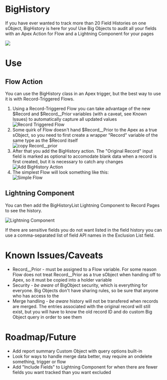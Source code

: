 # BigHistory
If you have ever wanted to track more than 20 Field Histories on one sObject, BigHistory is here for you! Use Big Objects to audit all your fields with an Apex Action for Flow and a Lightning Component for your pages

[<img src="https://raw.githubusercontent.com/afawcett/githubsfdeploy/master/deploy.png">](https://githubsfdeploy.herokuapp.com/?owner=dannysummerlin&repo=BigHistory&ref=main)

# Use
## Flow Action
You can use the BigHistory class in an Apex trigger, but the best way to use it is with Record-Triggered Flows.

1. Using a Record-Triggered Flow you can take advantage of the new $Record and $Record__Prior variables (with a caveat, see Known Issues) to automatically capture all updated values <br/> ![Record Triggered Flow](https://i.imgur.com/u5VrJYk.png)
2. Some quirk of Flow doesn't hand $Record__Prior to the Apex as a true sObject, so you need to first create a wrapper "Record" variable of the same type as the $Record itself <br/> ![copy Record__prior](https://i.imgur.com/USLm2QW.png)
3. After that you add the BigHistory action. The "Original Record" input field is marked as optional to accomodate blank data when a record is first created, but it is necessary to catch any changes <br/> ![Add BigHistory Action](https://i.imgur.com/oTrOX1I.png)
4. The simplest Flow will look something like this: <br/> ![Simple Flow](https://i.imgur.com/2yk7F9l.png)

## Lightning Component
You can then add the BigHistoryList Lightning Component to Record Pages to see the history.

![Lightning Component](https://i.imgur.com/V54os52.png)

If there are sensitive fields you do not want listed in the field history you can use a comma-separated list of field API names in the Exclusion List field.

# Known Issues/Caveats
* Record__Prior - must be assigned to a Flow variable. For some reason Flow does not treat Record__Prior as a true sObject when handing off to Apex, so it must be copied into a holder variable
* Security - *be aware* of BigObject security, which is everything for everyone. Big Objects don't have sharing rules, so be sure that anyone who has access to the 
* Merge handling - *be aware* history will not be transfered when records are merged. The entries associated with the original record will still exist, but you will have to know the old record ID and do custom Big Object query in order to see them

# Roadmap/Future
* Add report summary Custom Object with query options built-in
* Look for ways to handle merge data better, may require an ondelete something, trigger or flow
* Add "Include Fields" to Lightning Component for when there are fewer fields you want tracked than you want excluded
